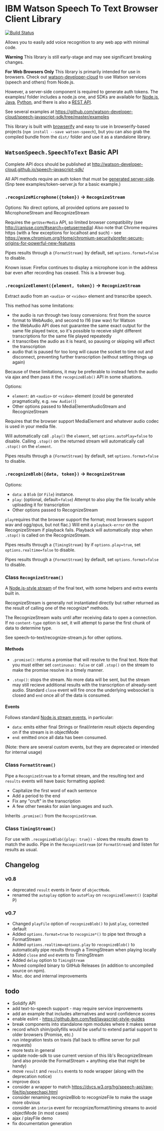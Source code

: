 IBM Watson Speech To Text Browser Client Library
================================================

[![Build Status](https://travis-ci.org/watson-developer-cloud/speech-javascript-sdk.svg?branch=master)](https://travis-ci.org/watson-developer-cloud/speech-javascript-sdk)

Allows you to easily add voice recognition to any web app with minimal code. 

**Warning** This library is still early-stage and may see significant breaking changes.

**For Web Browsers Only** This library is primarily intended for use in browsers. 
Check out [watson-developer-cloud](https://www.npmjs.com/package/watson-developer-cloud) to use Watson services (speech and others) from Node.js.

However, a server-side component is required to generate auth tokens. 
The examples/ folder includes a node.js one, and SDKs are available for [Node.js](https://github.com/watson-developer-cloud/node-sdk#authorization), 
[Java](https://github.com/watson-developer-cloud/java-sdk), 
[Python](https://github.com/watson-developer-cloud/python-sdk/blob/master/examples/authorization_v1.py), 
and there is also a [REST API](http://www.ibm.com/smarterplanet/us/en/ibmwatson/developercloud/doc/getting_started/gs-tokens.shtml).

See several examples at https://github.com/watson-developer-cloud/speech-javascript-sdk/tree/master/examples

This library is built with [browserify](http://browserify.org/) and easy to use in browserify-based projects (`npm install --save watson-speech`), but you can also grab the compiled bundle from the 
`dist/` folder and use it as a standalone library.

## `WatsonSpeech.SpeechToText` Basic API

Complete API docs should be published at http://watson-developer-cloud.github.io/speech-javascript-sdk/

All API methods require an auth token that must be [generated server-side](https://github.com/watson-developer-cloud/node-sdk#authorization). 
(Snp teee examples/token-server.js for a basic example.)


### `.recognizeMicrophone({token})` -> `RecognizeStream`

Options: No direct options, all provided options are passed to MicrophoneStream and RecognizeStream

Requires the `getUserMedia` API, so limited browser compatibility (see http://caniuse.com/#search=getusermedia) 
Also note that Chrome requires https (with a few exceptions for localhost and such) - see https://www.chromium.org/Home/chromium-security/prefer-secure-origins-for-powerful-new-features

Pipes results through a `{FormatStream}` by default, set `options.format=false` to disable.

Known issue: Firefox continues to display a microphone icon in the address bar even after recording has ceased. This is a browser bug.

### `.recognizeElement({element, token})` -> `RecognizeStream`

Extract audio from an `<audio>` or `<video>` element and transcribe speech. 

This method has some limitations: 
 * the audio is run through two lossy conversions: first from the source format to WebAudio, and second to l16 (raw wav) for Watson
 * the WebAudio API does not guarantee the same exact output for the same file played twice, so it's possible to receive slight different transcriptions for the same file played repeatedly
 * it transcribes the audio as it is heard, so pausing or skipping will affect the transcription
 * audio that is paused for too long will cause the socket to time out and disconnect, preventing further transcription (without setting things up again)
 
Because of these limitations, it may be preferable to instead fetch the audio via ajax and then pass it the `recognizeBlob()` API in some situations.

Options: 
* `element`: an `<audio>` or `<video>` element (could be generated pragmatically, e.g. `new Audio()`)
* Other options passed to MediaElementAudioStream and RecognizeStream

Requires that the browser support MediaElement and whatever audio codec is used in your media file.

Will automatically call `.play()` the `element`, set `options.autoPlay=false` to  disable. Calling `.stop()` on the returned stream will automatically call `.stop()` on the `element`.

Pipes results through a `{FormatStream}` by default, set `options.format=false` to disable.

### `.recognizeBlob({data, token})` -> `RecognizeStream`

Options: 
* `data`: a `Blob` (or `File`) instance. 
* `play`: (optional, default=`false`) Attempt to also play the file locally while uploading it for transcription 
* Other options passed to RecognizeStream

`play`requires that the browser support the format; most browsers support wav and ogg/opus, but not flac.) 
Will emit a `playback-error` on the RecognizeStream if playback fails. 
Playback will automatically stop when `.stop()` is called on the RecognizeStream.

Pipes results through a `{TimingStream}` by if `options.play=true`, set `options.realtime=false` to disable.

Pipes results through a `{FormatStream}` by default, set `options.format=false` to disable.

### Class `RecognizeStream()`

A [Node.js-style stream](https://nodejs.org/api/stream.html) of the final text, with some helpers and extra events built in.

RecognizeStream is generally not instantiated directly but rather returned as the result of calling one of the recognize* methods.

The RecognizeStream waits until after receiving data to open a connection. 
If no `content-type` option is set, it will attempt to parse the first chunk of data to determine type.

See speech-to-text/recognize-stream.js for other options.
 
#### Methods

* `.promise()`: returns a promise that will resolve to the final text. 
  Note that you must either set `continuous: false` or call `.stop()` on the stream to make the promise resolve in a timely manner.
  
* `.stop()`: stops the stream. No more data will be sent, but the stream may still recieve additional results with the transcription of already-sent audio.
  Standard `close` event will fire once the underlying websocket is closed and `end` once all of the data is consumed.

#### Events
Follows standard [Node.js stream events](https://nodejs.org/api/stream.html), in particular: 

* `data`: emits either final Strings or final/interim result objects depending on if the stream is in objectMode
* `end`: emitted once all data has been consumed.

(Note: there are several custom events, but they are deprecated or intended for internal usage)

### Class `FormatStream()`

Pipe a `RecognizeStream` to a format stream, and the resulting text and `results` events will have basic formatting applied:
 *  Capitalize the first word of each sentence
 *  Add a period to the end
 *  Fix any "cruft" in the transcription
 *  A few other tweaks for asian languages and such.

Inherits `.promise()` from the `RecognizeStream`.


### Class `TimingStream()`

For use with `.recognizeBlob({play: true})` - slows the results down to match the audio. Pipe in the `RecognizeStream` (or `FormatStream`) and listen for results as usual.


## Changelog

### v0.8
* deprecated `result` events in favor of `objectMode`.
* renamed the `autoplay` option to `autoPlay` on `recognizeElement()` (capital P)

### v0.7
* Changed `playFile` option of `recognizeBlob()` to just `play`, corrected default
* Added `options.format=true` to `recognize*()` to pipe text through a FormatStream
* Added `options.realtime=options.play` to `recognizeBlob()` to automatically pipe results through a TimingStream when playing locally
* Added `close` and `end` events to TimingStream
* Added `delay` option to `TimingStream`
* Moved compiled binary to GitHub Releases (in addition to uncompiled source on npm).
* Misc. doc and internal improvements

## todo

* Solidify API
* add text-to-speech support - may require service improvements
* add an example that includes alternatives and word confidence scores
* enable eslint - https://github.ibm.com/fed/javascript-style-guides
* break components into standalone npm modules where it makes sense
* record which shim/pollyfills would be useful to extend partial support to older browsers (Promise, etc.)
* run integration tests on travis (fall back to offline server for pull requests)
* more tests in general
* update node-sdk to use current version of this lib's RecognizeStream (and also provide the FormatStream + anything else that might be handy)
* move `result` and `results` events to node wrapper (along with the deprecation notice)
* improve docs
* consider a wrapper to match https://dvcs.w3.org/hg/speech-api/raw-file/tip/speechapi.html
* consider renaming recognizeBlob to recognizeFile to make the usage more obvious
* consider an `interim` event for recognize/format/timing streams to avoid objectMode (in most cases)
* ajax / playFile demo 
* fix documentation generation
